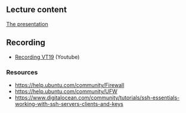 ## Lecture content

[The presentation](https://rawcdn.githack.com/1dv031/syllabus/a2402eaba71ed0c75487cf7e14c62d758cc5566c/lectures/basic_sec.html)

## Recording
- [Recording VT19](https://youtu.be/lbx_8e5ubQI) (Youtube)

### Resources
- https://help.ubuntu.com/community/Firewall
- https://help.ubuntu.com/community/UFW
- https://www.digitalocean.com/community/tutorials/ssh-essentials-working-with-ssh-servers-clients-and-keys


